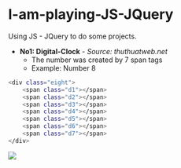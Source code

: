 # I-am-playing-JS-JQuery
Using JS - JQuery to do some projects.
- **No1: Digital-Clock** - *Source: thuthuatweb.net*
	- The number was created by 7 span tags
	- Example: Number 8
```sh
<div class="eight">
    <span class="d1"></span>
    <span class="d2"></span>
    <span class="d3"></span>
    <span class="d4"></span>
    <span class="d5"></span>
    <span class="d6"></span>
    <span class="d7"></span>
</div>
```
<img src="https://imgur.com/a/aXWaw">

